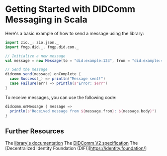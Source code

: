 # Getting Started with DIDComm Messaging in Scala

Here's a basic example of how to send a message using the library:

```scala mdoc
import zio._; zio.json._ 
import fmgp.did._, fmgp.did.com._

// Initialize a new message
val message = new Message(to = "did:example:123", from = "did:example:456", body = "Hello, World!")

// Send the message
didcomm.send(message).onComplete {
  case Success(_) => println("Message sent!")
  case Failure(err) => println(s"Error: $err")
}
```


To receive messages, you can use the following code:

```scala mdoc
didcomm.onMessage { message =>
  println(s"Received message from ${message.from}: ${message.body}")
}
```

## Further Resources

The [library's documentation]()
The [DIDComm V2 specification](https://identity.foundation/didcomm-messaging/spec/)
The [Decentralized Identity Foundation (DIF)][https://identity.foundation/]
